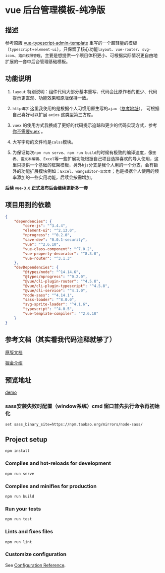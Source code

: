 # vue 后台管理模板-纯净版

## 描述
参考原版 [vue-typescript-admin-template](https://github.com/Armour/vue-typescript-admin-template) 重写的一个超轻量的模板（`typescript`+`element-ui`），只保留了核心功能`layout`、`vue-router`、`svg-icon`、`路由权限管理`。主要是想提供一个项目体积更小、可根据实际情况更自由地扩展的一套中后台管理基础模板。

## 功能说明

1. `layout` 特别说明：组件代码大部分基本重写、代码会比原作者的更少、代码提示更直观、功能效果和原版保持一致。

2. `http请求` 这里我使用的是根据个人习惯用原生写的`ajax`（[参考地址](https://github.com/Hansen-hjs/my-note/blob/master/JavaScript/js/ajax.js)）， 可根据自己喜好可以扩展 `axios` 这类型第三方库。

3. `vuex` 的使用方式我换成了更好的代码提示追踪和更少的代码实现方式，参考 [你不需要vuex](https://juejin.im/post/5d425a83f265da03d8719cb8) 。

4. 大写字母的文件均是`calss`模块。

5. 为保证每次`npm run serve`、`npm run build`的时候有极致的编译速度，像`图表`、`富文本编辑`、`Excel`等一些扩展功能根据自己项目选择喜欢的导入使用，这里只提供一个基础的框架模板，另外`hjs`分支是我个人用的一个分支，会有额外的功能扩展模块例如：`Excel`、`wangEditor-富文本`；也是根据个人使用的频率添加的一些实用功能，后续会按需增加。

**后续 `vue-3.0` 正式发布后会继续更新多一套**

## 项目用到的依赖
```json
{
	"dependencies": {
        "core-js": "^3.4.4",
        "element-ui": "^2.13.0",
        "nprogress": "^0.2.0",
        "save-dev": "0.0.1-security",
        "vue": "^2.6.10",
        "vue-class-component": "^7.0.2",
        "vue-property-decorator": "^8.3.0",
        "vue-router": "^3.1.3"
    },
    "devDependencies": {
        "@types/node": "^14.14.6",
        "@types/nprogress": "^0.2.0",
        "@vue/cli-plugin-router": "^4.5.8",
        "@vue/cli-plugin-typescript": "^4.5.8",
        "@vue/cli-service": "^4.1.0",
        "node-sass": "^4.14.1",
        "sass-loader": "^8.0.0",
        "svg-sprite-loader": "^4.1.6",
        "typescript": "^4.0.5",
        "vue-template-compiler": "^2.6.10"
    }
}
```
## 参考文档（其实看我代码注释就够了）

[原版文档](https://armour.github.io/vue-typescript-admin-docs/zh)

[掘金介绍](https://juejin.im/post/5e154afae51d45410f123afc)

## 预览地址

[demo](https://huangjingsheng.gitee.io/hjs/vue2-admin/)


### sass安装失败时配置（window系统）cmd 窗口首先执行命令再初始化
```
set sass_binary_site=https://npm.taobao.org/mirrors/node-sass/
```

## Project setup
```
npm install
```

### Compiles and hot-reloads for development
```
npm run serve
```

### Compiles and minifies for production
```
npm run build
```

### Run your tests
```
npm run test
```

### Lints and fixes files
```
npm run lint
```

### Customize configuration
See [Configuration Reference](https://cli.vuejs.org/config/).

